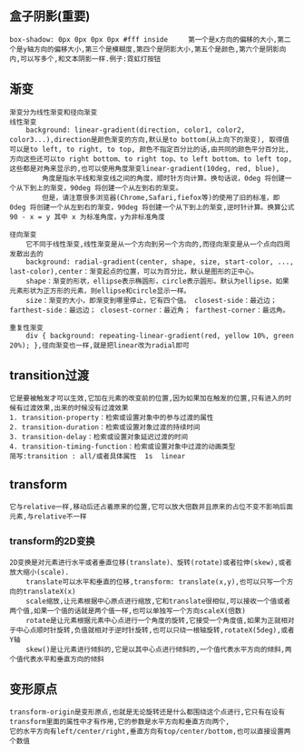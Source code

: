 ## 盒子阴影(重要)
    box-shadow: 0px 0px 0px 0px #fff inside     第一个是x方向的偏移的大小,第二个是y轴方向的偏移大小,第三个是模糊度,第四个是阴影大小,第五个是颜色,第六个是阴影向内,可以写多个,和文本阴影一样.例子:霓虹灯按钮
## 渐变
    渐变分为线性渐变和径向渐变
    线性渐变
        background: linear-gradient(direction, color1, color2, color3...),direction是颜色渐变的方向,默认是to bottom(从上向下的渐变), 取得值可以是to left, to right, to top, 颜色不指定百分比的话,由共同的颜色平分百分比,方向这些还可以to right bottom、to right top、to left bottom、to left top,这些都是对角来显示的,也可以使用角度渐变linear-gradient(10deg, red, blue),
            角度是指水平线和渐变线之间的角度，顺时针方向计算。换句话说，0deg 将创建一个从下到上的渐变，90deg 将创建一个从左到右的渐变。
            但是，请注意很多浏览器(Chrome,Safari,fiefox等)的使用了旧的标准，即 0deg 将创建一个从左到右的渐变，90deg 将创建一个从下到上的渐变,逆时针计算。换算公式 90 - x = y 其中 x 为标准角度，y为非标准角度

    径向渐变
        它不同于线性渐变,线性渐变是从一个方向到另一个方向的,而径向渐变是从一个点向四周发散出去的
        background: radial-gradient(center, shape, size, start-color, ..., last-color),center：渐变起点的位置，可以为百分比，默认是图形的正中心。
        shape：渐变的形状，ellipse表示椭圆形，circle表示圆形。默认为ellipse，如果元素形状为正方形的元素，则ellipse和circle显示一样。
        size：渐变的大小，即渐变到哪里停止，它有四个值。 closest-side：最近边； farthest-side：最远边； closest-corner：最近角； farthest-corner：最远角。

    重复性渐变
        div { background: repeating-linear-gradient(red, yellow 10%, green 20%); },径向渐变也一样,就是把linear改为radial即可
## transition过渡
    它是要被触发才可以生效,它加在元素的改变前的位置,因为如果加在触发的位置,只有进入的时候有过渡效果,出来的时候没有过渡效果
    1. transition-property：检索或设置对象中的参与过渡的属性
    2. transition-duration：检索或设置对象过渡的持续时间
    3. transition-delay：检索或设置对象延迟过渡的时间
    4. transition-timing-function：检索或设置对象中过渡的动画类型
    简写:transition : all/或者具体属性  1s  linear

## transform    
    它与relative一样,移动后还占着原来的位置,它可以放大倍数并且原来的占位不变不影响后面元素,与relative不一样
### transform的2D变换
    2D变换是对元素进行水平或者垂直位移(translate)、旋转(rotate)或者拉伸(skew),或者放大缩小(scale).
        translate可以水平和垂直的位移,transform: translate(x,y),也可以只写一个方向的translateX(x)
        scale缩放,让元素根据中心原点进行缩放,它和translate很相似,可以接收一个值或者两个值,如果一个值的话就是两个值一样,也可以单独写一个方向scaleX(倍数)
        rotate是让元素根据元素中心点进行一个角度的旋转,它接受一个角度值,如果为正就相对于中心点顺时针旋转,负值就相对于逆时针旋转,也可以只绕一根轴旋转,rotateX(5deg),或者Y轴
        skew()是让元素进行倾斜的,它是以其中心点进行倾斜的,一个值代表水平方向的倾斜,两个值代表水平和垂直方向的倾斜
## 变形原点
    transform-origin是变形原点,也就是无论旋转还是什么都围绕这个点进行,它只有在设有transform里面的属性中才有作用,它的参数是水平方向和垂直方向两个,
    它的水平方向有left/center/right,垂直方向有top/center/bottom,也可以直接设置两个数值